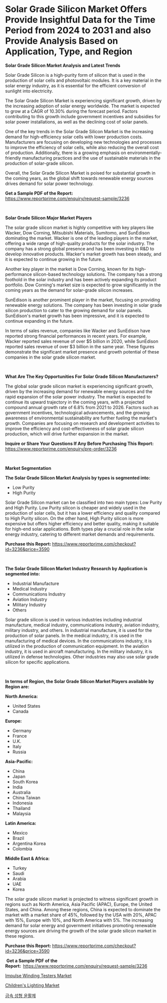 <p><h1>Solar Grade Silicon Market Offers Provide Insightful Data for the Time Period from 2024 to 2031 and also Provide Analysis Based on Application, Type, and Region</h1></p><p><strong>Solar Grade Silicon Market Analysis and Latest Trends</strong></p>
<p><p>Solar Grade Silicon is a high-purity form of silicon that is used in the production of solar cells and photovoltaic modules. It is a key material in the solar energy industry, as it is essential for the efficient conversion of sunlight into electricity.</p><p>The Solar Grade Silicon Market is experiencing significant growth, driven by the increasing adoption of solar energy worldwide. The market is expected to grow at a CAGR of 10.30% during the forecast period. Factors contributing to this growth include government incentives and subsidies for solar power installations, as well as the declining cost of solar panels.</p><p>One of the key trends in the Solar Grade Silicon Market is the increasing demand for high-efficiency solar cells with lower production costs. Manufacturers are focusing on developing new technologies and processes to improve the efficiency of solar cells, while also reducing the overall cost of production. Additionally, there is a growing emphasis on environmentally-friendly manufacturing practices and the use of sustainable materials in the production of solar-grade silicon.</p><p>Overall, the Solar Grade Silicon Market is poised for substantial growth in the coming years, as the global shift towards renewable energy sources drives demand for solar power technology.</p></p>
<p><strong>Get a Sample PDF of the Report:&nbsp;</strong> <a href="https://www.reportprime.com/enquiry/request-sample/3236">https://www.reportprime.com/enquiry/request-sample/3236</a></p>
<p>&nbsp;</p>
<p><strong>Solar Grade Silicon Major Market Players</strong></p>
<p><p>The solar grade silicon market is highly competitive with key players like Wacker, Dow Corning, Mitsubishi Materials, Sumitomo, and SunEdison dominating the market. Wacker is one of the leading players in the market, offering a wide range of high-quality products for the solar industry. The company has a strong global presence and has been investing in R&D to develop innovative products. Wacker's market growth has been steady, and it is expected to continue growing in the future.</p><p>Another key player in the market is Dow Corning, known for its high-performance silicon-based technology solutions. The company has a strong foothold in the solar industry and has been actively expanding its product portfolio. Dow Corning's market size is expected to grow significantly in the coming years as the demand for solar-grade silicon increases.</p><p>SunEdison is another prominent player in the market, focusing on providing renewable energy solutions. The company has been investing in solar grade silicon production to cater to the growing demand for solar panels. SunEdison's market growth has been impressive, and it is expected to continue expanding in the future.</p><p>In terms of sales revenue, companies like Wacker and SunEdison have reported strong financial performances in recent years. For example, Wacker reported sales revenue of over $5 billion in 2020, while SunEdison reported sales revenue of over $3 billion in the same year. These figures demonstrate the significant market presence and growth potential of these companies in the solar grade silicon market.</p></p>
<p>&nbsp;</p>
<p><strong>What Are The Key Opportunities For Solar Grade Silicon Manufacturers?</strong></p>
<p><p>The global solar grade silicon market is experiencing significant growth, driven by the increasing demand for renewable energy sources and the rapid expansion of the solar power industry. The market is expected to continue its upward trajectory in the coming years, with a projected compound annual growth rate of 6.8% from 2021 to 2026. Factors such as government incentives, technological advancements, and the growing awareness of environmental sustainability are further fueling the market's growth. Companies are focusing on research and development activities to improve the efficiency and cost-effectiveness of solar grade silicon production, which will drive further expansion in the market.</p></p>
<p><strong>Inquire or Share Your Questions If Any Before Purchasing This Report:</strong> <a href="https://www.reportprime.com/enquiry/pre-order/3236">https://www.reportprime.com/enquiry/pre-order/3236</a></p>
<p>&nbsp;</p>
<p><strong>Market Segmentation</strong></p>
<p><strong>The Solar Grade Silicon Market Analysis by types is segmented into:</strong></p>
<p><ul><li>Low Purity</li><li>High Purity</li></ul></p>
<p><p>Solar Grade Silicon market can be classified into two main types: Low Purity and High Purity. Low Purity silicon is cheaper and widely used in the production of solar cells, but it has a lower efficiency and quality compared to High Purity silicon. On the other hand, High Purity silicon is more expensive but offers higher efficiency and better quality, making it suitable for high-end solar applications. Both types play a crucial role in the solar energy industry, catering to different market demands and requirements.</p></p>
<p><strong>Purchase this Report:&nbsp;</strong><a href="https://www.reportprime.com/checkout?id=3236&price=3590">https://www.reportprime.com/checkout?id=3236&price=3590</a></p>
<p>&nbsp;</p>
<p><strong>The Solar Grade Silicon Market Industry Research by Application is segmented into:</strong></p>
<p><ul><li>Industrial Manufacture</li><li>Medical Industry</li><li>Communications Industry</li><li>Aviation Industry</li><li>Military Industry</li><li>Others</li></ul></p>
<p><p>Solar grade silicon is used in various industries including industrial manufacture, medical industry, communications industry, aviation industry, military industry, and others. In industrial manufacture, it is used for the production of solar panels. In the medical industry, it is used in the manufacturing of medical devices. In the communications industry, it is utilized in the production of communication equipment. In the aviation industry, it is used in aircraft manufacturing. In the military industry, it is utilized in defense technologies. Other industries may also use solar grade silicon for specific applications.</p></p>
<p>&nbsp;</p>
<p><strong>In terms of Region, the Solar Grade Silicon Market Players available by Region are:</strong></p>
<p>
    <p> <strong> North America: </strong>
        <ul>
            <li>United States</li>
            <li>Canada</li>
        </ul>
        </p> 
    <p> <strong> Europe: </strong>
        <ul>
            <li>Germany</li>
            <li>France</li>
            <li>U.K.</li>
            <li>Italy</li>
            <li>Russia</li>
        </ul>
        </p> 
    <p> <strong> Asia-Pacific: </strong>
        <ul>
            <li>China</li>
            <li>Japan</li>
            <li>South Korea</li>
            <li>India</li>
            <li>Australia</li>
            <li>China Taiwan</li>
            <li>Indonesia</li>
            <li>Thailand</li>
            <li>Malaysia</li>
        </ul>
        </p> 
    <p> <strong> Latin America: </strong>
        <ul>
            <li>Mexico</li>
            <li>Brazil</li>
            <li>Argentina Korea</li>
            <li>Colombia</li>
        </ul>
        </p> 
    <p> <strong> Middle East & Africa: </strong>
        <ul>
            <li>Turkey</li>
            <li>Saudi</li>
            <li>Arabia</li>
            <li>UAE</li>
            <li>Korea</li>
        </ul>
    </p>
    </p>
<p><p>The solar grade silicon market is projected to witness significant growth in regions such as North America, Asia Pacific (APAC), Europe, the United States, and China. Among these regions, China is expected to dominate the market with a market share of 45%, followed by the USA with 20%, APAC with 15%, Europe with 10%, and North America with 5%. The increasing demand for solar energy and government initiatives promoting renewable energy sources are driving the growth of the solar grade silicon market in these regions.</p></p>
<p><strong>Purchase this Report: </strong><a href="https://www.reportprime.com/checkout?id=3236&price=3590">https://www.reportprime.com/checkout?id=3236&price=3590</a></p>
<p>&nbsp;<strong>Get a Sample PDF of the Report:&nbsp;&nbsp;</strong><a href="https://www.reportprime.com/enquiry/request-sample/3236">https://www.reportprime.com/enquiry/request-sample/3236</a></p>
<p><strong></strong></p>
<p><p><a href="https://github.com/kosella/Market-Research-Report-List-2/blob/main/impulse-winding-testers-market.md">Impulse Winding Testers Market</a></p><p><a href="https://github.com/nathandecarvalho/Market-Research-Report-List-2/blob/main/childrens-lighting-market.md">Children's Lighting Market</a></p><p><a href="https://github.com/JackieFauhey9089475/Market-Research-Report-List-1/blob/main/310561412330.md">금속 성형 윤활제</a></p></p>